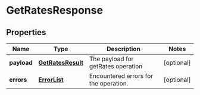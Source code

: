 
# GetRatesResponse

## Properties
Name | Type | Description | Notes
------------ | ------------- | ------------- | -------------
**payload** | [**GetRatesResult**](GetRatesResult.md) | The payload for getRates operation |  [optional]
**errors** | [**ErrorList**](../ErrorList.md) | Encountered errors for the operation. |  [optional]




